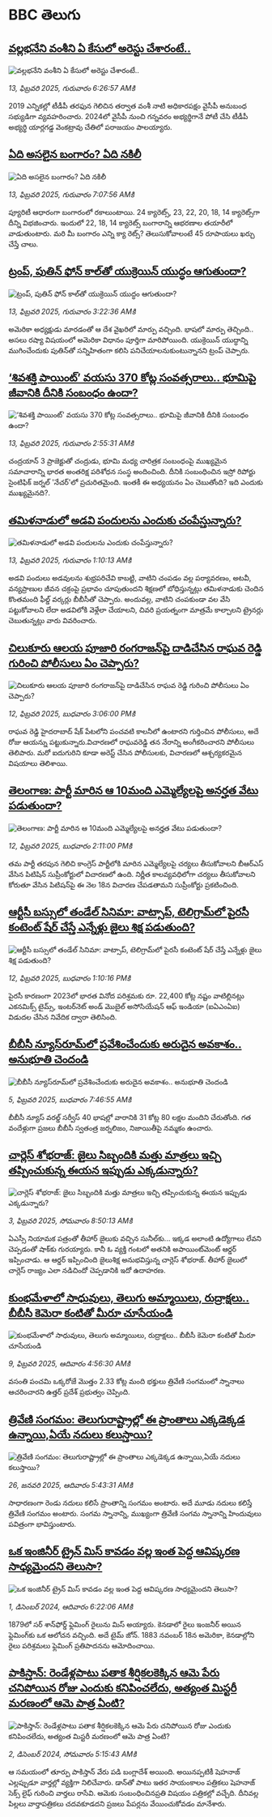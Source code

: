 # BBC తెలుగు## [వల్లభనేని వంశీని ఏ కేసులో అరెస్టు చేశారంటే..](https://www.bbc.com/telugu/articles/c74mplj948xo?at_campaign=githubrss)![వల్లభనేని వంశీని ఏ కేసులో అరెస్టు చేశారంటే..](https://ichef.bbci.co.uk/ace/standard/240/cpsprodpb/f1ab/live/324ce980-e9d2-11ef-8317-195ec88baa2c.png)_13, ఫిబ్రవరి 2025, గురువారం 6:26:57 AMకి_2019 ఎన్నికల్లో టీడీపీ తరఫున గెలిచిన తర్వాత వంశీ నాటి అధికారపక్షం వైసీపీ అనుబంధ సభ్యుడిగా వ్యవహరించారు. 2024లో వైసీపీ నుంచి గన్నవరం అభ్యర్థిగానే పోటీ చేసి టీడీపీ అభ్యర్థి యార్లగడ్డ వెంకట్రావు చేతిలో పరాజయం పాలయ్యారు.## [ఏది అసలైన బంగారం? ఏది నకిలీ](https://www.bbc.com/telugu/articles/cgrn7xr020vo?at_campaign=githubrss)![ఏది అసలైన బంగారం? ఏది నకిలీ](https://ichef.bbci.co.uk/ace/standard/240/cpsprodpb/0c00/live/e2997410-e9d8-11ef-bd04-ad455dc2d977.jpg)_13, ఫిబ్రవరి 2025, గురువారం 7:07:56 AMకి_ప్యూరిటీ ఆధారంగా బంగారంలో రకాలుంటాయి. 24 క్యారెట్స్, 23, 22, 20, 18, 14 క్యారెట్స్‌గా దీన్ని విభజించారు. ఇందులో 22, 18, 14 క్యారెట్స్ బంగారాన్ని ఆభరణాల తయారీలో వాడుతుంటారు. మరి మీ బంగారం ఎన్ని క్యా రెట్స్? తెలుసుకోవాలంటే 45 రూపాయలు ఖర్చు చేస్తే చాలు.## [ట్రంప్, పుతిన్‌ ఫోన్ కాల్‌తో యుక్రెయిన్ యుద్ధం ఆగుతుందా?](https://www.bbc.com/telugu/articles/cnvql4vvjylo?at_campaign=githubrss)![ట్రంప్, పుతిన్‌ ఫోన్ కాల్‌తో యుక్రెయిన్ యుద్ధం ఆగుతుందా?](https://ichef.bbci.co.uk/ace/standard/240/cpsprodpb/fd5e/live/436aff20-e9b6-11ef-a319-fb4e7360c4ec.jpg)_13, ఫిబ్రవరి 2025, గురువారం 3:22:36 AMకి_అమెరికా అధ్యక్షుడు మారడంతో ఆ దేశ వైఖరిలో మార్పు వచ్చింది.  భాషలో మార్పు తెచ్చింది.. అసలు రష్యా విషయంలో అమెరికా విధానం పూర్తిగా మారిపోయింది.
యుక్రెయిన్ యుద్ధాన్ని ముగించేందుకు పుతిన్‌తో సన్నిహితంగా కలిసి పనిచేయాలనుకుంటున్నానని ట్రంప్ చెప్పారు.## [‘శివశక్తి పాయింట్’ వయసు 370 కోట్ల సంవత్సరాలు.. భూమిపై జీవానికి దీనికి సంబంధం ఉందా?](https://www.bbc.com/telugu/articles/cgly7d1kpzzo?at_campaign=githubrss)![‘శివశక్తి పాయింట్’ వయసు 370 కోట్ల సంవత్సరాలు.. భూమిపై జీవానికి దీనికి సంబంధం ఉందా?](https://ichef.bbci.co.uk/ace/standard/240/cpsprodpb/7496/live/54f0b300-e954-11ef-bd1b-d536627785f2.png)_13, ఫిబ్రవరి 2025, గురువారం 2:55:31 AMకి_చంద్రయాన్ 3 ప్రాజెక్టుతో చంద్రుడు, భూమి మధ్య చారిత్రక సంబంధంపై ముఖ్యమైన సమాచారాన్ని భారత అంతరిక్ష పరిశోధన సంస్థ అందించింది. దీనికి సంబంధించిన ఇస్రో రిపోర్టు సైంటిఫిక్ జర్నల్ 'నేచర్'లో ప్రచురితమైంది. ఇంతకీ ఈ అధ్యయనం ఏం చెబుతోంది? ఇది ఎందుకు ముఖ్యమైనది?.## [తమిళనాడులో అడవి పందులను ఎందుకు చంపేస్తున్నారు?](https://www.bbc.com/telugu/articles/cy0pjyz2rxpo?at_campaign=githubrss)![తమిళనాడులో అడవి పందులను ఎందుకు చంపేస్తున్నారు?](https://ichef.bbci.co.uk/ace/standard/240/cpsprodpb/c968/live/7def6b20-e7c9-11ef-a319-fb4e7360c4ec.jpg)_13, ఫిబ్రవరి 2025, గురువారం 1:10:13 AMకి_అడవి పందులు అడవులను శుభ్రపరిచేవి కాబట్టి, వాటిని చంపడం వల్ల పర్యావరణం, అటవీ, వన్యప్రాణుల జీవన చక్రంపై ప్రభావం చూపుతుందని శిక్షణలో బోధిస్తున్నట్లు 
తమిళనాడుకు చెందిన కొంతమంది ఫీల్డ్ వర్కర్లు బీబీసీతో చెప్పారు. అందువల్ల, వాటిని చంపకుండా వల వేసి పట్టుకోవాలని లేదా అడవిలోకి వెళ్లేలా చేయాలని, చివరి ప్రయత్నంగా మాత్రమే కాల్చాలని ట్రైనర్లు చెబుతున్నట్లు వారు వివరించారు.## [చిలుకూరు ఆలయ పూజారి రంగరాజన్‌పై దాడిచేసిన  రాఘవ రెడ్డి  గురించి పోలీసులు ఏం చెప్పారు?](https://www.bbc.com/telugu/articles/ce8j7qzpnzmo?at_campaign=githubrss)![చిలుకూరు ఆలయ పూజారి రంగరాజన్‌పై దాడిచేసిన  రాఘవ రెడ్డి  గురించి పోలీసులు ఏం చెప్పారు?](https://ichef.bbci.co.uk/ace/standard/240/cpsprodpb/3343/live/63187130-e926-11ef-a319-fb4e7360c4ec.jpg)_12, ఫిబ్రవరి 2025, బుధవారం 3:06:00 PMకి_రాఘవ రెడ్డి హైదరాబాద్ షేక్ పేటలోని పంచవటి కాలనీలో ఉంటారని గుర్తించిన పోలీసులు, అదే రోజు ఆయన్ను పట్టుకున్నారు.విచారణలో రాఘవరెడ్డి తన నేరాన్ని అంగీకరించారని పోలీసులు తెలిపారు. మరో ఐదుగురిని కూడా అరెస్ట్ చేసిన పోలీసులకు, విచారణలో ఆశ్చర్యకరమైన విషయాలు తెలిశాయి.## [తెలంగాణ: పార్టీ మారిన ఆ 10మంది ఎమ్మెల్యేలపై అనర్హత వేటు పడుతుందా?](https://www.bbc.com/telugu/articles/c4gx5rdl2zeo?at_campaign=githubrss)![తెలంగాణ: పార్టీ మారిన ఆ 10మంది ఎమ్మెల్యేలపై అనర్హత వేటు పడుతుందా?](https://ichef.bbci.co.uk/ace/standard/240/cpsprodpb/da5d/live/45e0b980-e947-11ef-946b-256258d894c9.png)_12, ఫిబ్రవరి 2025, బుధవారం 2:11:00 PMకి_తమ పార్టీ తరపున గెలిచి కాంగ్రెస్ పార్టీలోకి మారిన ఎమ్మెల్యేలపై చర్యలు తీసుకోవాలని బీఆర్ఎస్ వేసిన పిటిషిన్‌ సుప్రీంకోర్టులో విచారణలో ఉంది. నిర్ణీత కాలవ్యవధిలోగా చర్యలు తీసుకోవాలని కోరుతూ వేసిన పిటిషన్‌పై ఈ నెల 18న విచారణ చేపడతామని సుప్రీంకోర్టు ప్రకటించింది.## [ఆర్టీసీ బస్సులో తండేల్ సినిమా: వాట్సాప్, టెలిగ్రామ్‌లో పైరసీ కంటెంట్ షేర్ చేస్తే ఎన్నేళ్లు జైలు శిక్ష పడుతుంది?](https://www.bbc.com/telugu/articles/cm27rlv1r1ko?at_campaign=githubrss)![ఆర్టీసీ బస్సులో తండేల్ సినిమా: వాట్సాప్, టెలిగ్రామ్‌లో పైరసీ కంటెంట్ షేర్ చేస్తే ఎన్నేళ్లు జైలు శిక్ష పడుతుంది?](https://ichef.bbci.co.uk/ace/standard/240/cpsprodpb/847d/live/08d3ed20-e940-11ef-b89e-fb81061a2358.jpg)_12, ఫిబ్రవరి 2025, బుధవారం 1:10:16 PMకి_పైరసీ కారణంగా 2023లో భారత వినోద పరిశ్రమకు రూ. 22,400 కోట్ల నష్టం వాటిల్లినట్లు ఎకనమిక్స్ టైమ్స్, ఇంటర్‌నెట్ అండ్ మొబైల్ అసోసియేషన్ ఆఫ్ ఇండియా (ఐఏఎంఏఐ) విడుదల చేసిన నివేదిక ద్వారా తెలిసింది.## [బీబీసీ న్యూస్‌రూమ్‌‌లో ప్రవేశించేందుకు అరుదైన అవకాశం.. అనుభూతి చెందండి](https://www.bbc.com/telugu/articles/cn4x9r7ndzwo?at_campaign=githubrss)![బీబీసీ న్యూస్‌రూమ్‌‌లో ప్రవేశించేందుకు అరుదైన అవకాశం.. అనుభూతి చెందండి](https://ichef.bbci.co.uk/ace/standard/240/cpsprodpb/8c29/live/a39c2f00-d23b-11ef-94cb-5f844ceb9e30.png)_5, ఫిబ్రవరి 2025, బుధవారం 7:46:55 AMకి_బీబీసీ న్యూస్ వరల్డ్ సర్వీస్ 40 భాషల్లో వారానికి 31 కోట్ల 80 లక్షల మందిని చేరుతోంది. 
గత వందేళ్లుగా ప్రజలు బీబీసీ స్వతంత్ర జర్నలిజం, నిజాయితీపై నమ్మకం ఉంచారు.## [చార్లెస్ శోభరాజ్: జైలు సిబ్బందికి మత్తు మాత్రలు ఇచ్చి తప్పించుకున్న ఈయన ఇప్పుడు ఎక్కడున్నారు? ](https://www.bbc.com/telugu/articles/clyn5959g6go?at_campaign=githubrss)![చార్లెస్ శోభరాజ్: జైలు సిబ్బందికి మత్తు మాత్రలు ఇచ్చి తప్పించుకున్న ఈయన ఇప్పుడు ఎక్కడున్నారు? ](https://ichef.bbci.co.uk/ace/standard/240/cpsprodpb/2d9f/live/3fc41810-e16f-11ef-bd1b-d536627785f2.jpg)_3, ఫిబ్రవరి 2025, సోమవారం 8:50:13 AMకి_ఏఎస్సీ నియామక పత్రంతో తీహార్ జైలుకు వచ్చిన సునీల్‌కు... ఇక్కడ అలాంటి ఉద్యోగాలు లేవని చెప్పడంతో షాక్‌కు గురయ్యారు. కానీ ఓ వ్యక్తి గంటలో అతనికి అపాయింట్‌మెంట్  ఆర్డర్ ఇప్పించాడు. ఆ ఆర్డర్ ఇప్పించింది జైలుశిక్ష అనుభవిస్తున్న చార్లెస్ శోభరాజ్. తీహార్ జైలులో చార్లెస్ రాజ్యం ఎలా నడిచిందో చెప్పడానికి ఇదో ఉదాహరణ.## [కుంభమేళాలో సాధువులు, తెలుగు అమ్మాయిలు, రుద్రాక్షలు.. బీబీసీ కెమెరా కంటితో మీరూ చూసేయండి](https://www.bbc.com/telugu/articles/c0jny6pw07jo?at_campaign=githubrss)![కుంభమేళాలో సాధువులు, తెలుగు అమ్మాయిలు, రుద్రాక్షలు.. బీబీసీ కెమెరా కంటితో మీరూ చూసేయండి](https://ichef.bbci.co.uk/ace/standard/240/cpsprodpb/19fa/live/b3a6ed10-e69d-11ef-a819-277e390a7a08.jpg)_9, ఫిబ్రవరి 2025, ఆదివారం 4:56:30 AMకి_వసంతి పంచమి ఒక్కరోజే మొత్తం 2.33 కోట్ల మంది భక్తులు త్రివేణి సంగమంలో స్నానాలు ఆచరించారని ఉత్తర్ ప్రదేశ్ ప్రభుత్వం చెప్పింది.## [త్రివేణి సంగమం: తెలుగురాష్ట్రాల్లో ఈ ప్రాంతాలు ఎక్కడెక్కడ ఉన్నాయి,ఏయే నదులు కలుస్తాయి? ](https://www.bbc.com/telugu/articles/cz7elrr17jeo?at_campaign=githubrss)![త్రివేణి సంగమం: తెలుగురాష్ట్రాల్లో ఈ ప్రాంతాలు ఎక్కడెక్కడ ఉన్నాయి,ఏయే నదులు కలుస్తాయి? ](https://ichef.bbci.co.uk/ace/standard/240/cpsprodpb/9dad/live/7f50e780-da42-11ef-a37f-eba91255dc3d.jpg)_26, జనవరి 2025, ఆదివారం 5:43:31 AMకి_సాధారణంగా రెండు నదులు కలిసే ప్రాంతాన్ని సంగమం అంటారు. అదే మూడు నదులు కలిస్తే త్రివేణి సంగమం అంటారు. సంగమ స్నానాన్ని, ముఖ్యంగా త్రివేణి సంగమ స్నానాన్ని హిందువులు పవిత్రంగా భావిస్తుంటారు.## [ఒక ఇంజినీర్ ట్రైన్ మిస్ కావడం వల్ల ఇంత పెద్ద ఆవిష్కరణ సాధ్యమైందని తెలుసా?](https://www.bbc.com/telugu/articles/c774y4mdrgdo?at_campaign=githubrss)![ఒక ఇంజినీర్ ట్రైన్ మిస్ కావడం వల్ల ఇంత పెద్ద ఆవిష్కరణ సాధ్యమైందని తెలుసా?](https://ichef.bbci.co.uk/ace/standard/240/cpsprodpb/d07c/live/d2f92490-ab19-11ef-8264-5f9791599833.jpg)_1, డిసెంబర్ 2024, ఆదివారం 6:22:06 AMకి_1879లో సర్ శాన్‌ఫోర్డ్ ఫ్లెమింగ్ రైలును మిస్ అయ్యారు. కెనడాలో రైలు ఇంజనీర్ అయిన ఫ్లెమింగ్‌కు ఒక ఆలోచన వచ్చింది. అదే టైమ్ జోన్‌. 
1883 నవంబర్ 18న అమెరికా, కెనడాల్లోని రైలు పరిశ్రమలు ఫ్లెమింగ్ ప్రతిపాదనను ఆమోదించాయి.## [పాకిస్తాన్: రెండేళ్లపాటు పతాక శీర్షికలకెక్కిన ఆమె పేరు  చనిపోయిన రోజు ఎందుకు కనిపించలేదు,  అత్యంత మిస్టరీ మరణంలో ఆమె పాత్ర ఏంటి? ](https://www.bbc.com/telugu/articles/c33dnv8l5yro?at_campaign=githubrss)![పాకిస్తాన్: రెండేళ్లపాటు పతాక శీర్షికలకెక్కిన ఆమె పేరు  చనిపోయిన రోజు ఎందుకు కనిపించలేదు,  అత్యంత మిస్టరీ మరణంలో ఆమె పాత్ర ఏంటి? ](https://ichef.bbci.co.uk/ace/standard/240/cpsprodpb/62a1/live/cea16000-aff7-11ef-bdf5-b7cb2fa86e10.png)_2, డిసెంబర్ 2024, సోమవారం 5:15:43 AMకి_ఆ సమయంలో తూర్పు పాకిస్తాన్ వేరు పడి బంగ్లాదేశ్ అయింది. అయినప్పటికీ షెహనాజ్ ఎల్లప్పుడూ వార్తల్లో వ్యక్తిగా నిలిచేవారు. డాన్‌తో పాటు ఇతర సాయంకాలం పత్రికలు షెహనాజ్ సెక్స్ లైఫ్ గురించి వార్తలు రాసేవి. ఆమెకు సంబంధించినప్రతి విషయం పత్రికల్లో వచ్చేది. దీనివల్ల పిల్లలు వార్తాపత్రికలు చదవకూడదని ప్రజలు పేపర్లను వేయించుకోవడం మానేశారు.